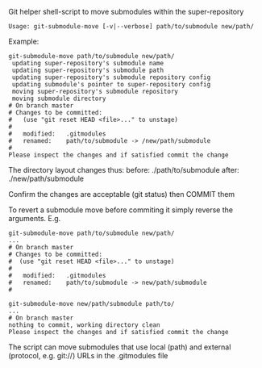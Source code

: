 Git helper shell-script to move submodules within the super-repository

    Usage: git-submodule-move [-v|--verbose] path/to/submodule new/path/

Example:

    git-submodule-move path/to/submodule new/path/
     updating super-repository's submodule name
     updating super-repository's submodule path
     updating super-repository's submodule repository config
     updating submodule's pointer to super-repository config
     moving super-repository's submodule repository
     moving submodule directory
    # On branch master
    # Changes to be committed:
    #   (use "git reset HEAD <file>..." to unstage)
    #
    #	modified:   .gitmodules
    #	renamed:    path/to/submodule -> /new/path/submodule
    #
    Please inspect the changes and if satisfied commit the change


The directory layout changes thus:
    before: ./path/to/submodule
    after:  ./new/path/submodule

Confirm the changes are acceptable (git status) then COMMIT them

To revert a submodule move before commiting it simply reverse the arguments. E.g.

    git-submodule-move path/to/submodule new/path/
    ...
    # On branch master
    # Changes to be committed:
    #  (use "git reset HEAD <file>..." to unstage)
    #
    #	modified:   .gitmodules
    #	renamed:    path/to/submodule -> new/path/submodule
    #

    git-submodule-move new/path/submodule path/to/
    ...
    # On branch master
    nothing to commit, working directory clean
    Please inspect the changes and if satisfied commit the change

The script can move submodules that use local (path) and external (protocol, e.g. git://) URLs in the .gitmodules file
